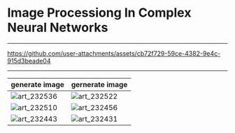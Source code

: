 # Image Processiong In  Complex Neural Networks
---
 https://github.com/user-attachments/assets/cb72f729-59ce-4382-9e4c-915d3beade04 

---
|    generate image                                                                            |                  gernerate image                                 |
|----------------------------------------------------------------------------------------------|------------------------------------------------------------------|
|![art_232536](https://github.com/user-attachments/assets/56f61005-3fd2-4ba8-ada9-da84a1bce39c)|![art_232522](https://github.com/user-attachments/assets/1fa59480-7438-4e6f-9c19-06e310eadc4e)|
|![art_232510](https://github.com/user-attachments/assets/9ff2fe52-1c45-4236-afe0-cd88dd8a4e87)|![art_232456](https://github.com/user-attachments/assets/54c7fe0f-0717-43c1-bd9b-4052c53a37ac)|
|![art_232443](https://github.com/user-attachments/assets/df48c3d1-6548-4db0-8bbf-6ea8543f5623)|![art_232431](https://github.com/user-attachments/assets/1d6df073-f8a6-49ce-86bd-14a5a42a1211)|
